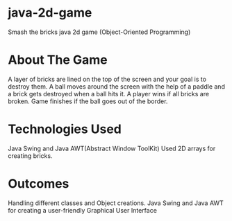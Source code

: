 # java-2d-game
Smash the bricks java 2d game (Object-Oriented Programming)

# About The Game
A layer of bricks are lined on the top of the screen and your goal is to destroy them.
A ball moves around the screen with the help of a paddle and a brick gets destroyed when a ball hits it. 
A player wins if all bricks are broken.
Game finishes if the ball goes out of the border.

# Technologies Used
Java Swing and Java AWT(Abstract Window ToolKit)
Used 2D arrays for creating bricks.

# Outcomes
Handling different classes and Object creations.
Java Swing and Java AWT for creating a user-friendly Graphical User Interface
